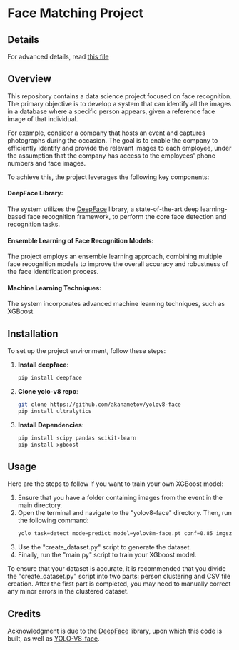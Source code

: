 # Face Matching Project

## Details
For advanced details, read [this file](Face_Matching_Project.pdf)

## Overview
This repository contains a data science project focused on face recognition. The primary objective is to develop a system that can identify all the images in a database where a specific person appears, given a reference face image of that individual.

For example, consider a company that hosts an event and captures photographs during the occasion. The goal is to enable the company to efficiently identify and provide the relevant images to each employee, under the assumption that the company has access to the employees' phone numbers and face images.

To achieve this, the project leverages the following key components:

#### DeepFace Library:
The system utilizes the [DeepFace](https://github.com/serengil/deepface)
 library, a state-of-the-art deep learning-based face recognition framework, to perform the core face detection and recognition tasks.

#### Ensemble Learning of Face Recognition Models: 
The project employs an ensemble learning approach, combining multiple face recognition models to improve the overall accuracy and robustness of the face identification process.

#### Machine Learning Techniques:
The system incorporates advanced machine learning techniques, such as XGBoost

## Installation
To set up the project environment, follow these steps:

 1. **Install deepface**: 
    ```sh
    pip install deepface
    ```

2. **Clone yolo-v8 repo**:
    ```sh
    git clone https://github.com/akanametov/yolov8-face
    pip install ultralytics
    ```

3. **Install Dependencies**:
   ```sh
   pip install scipy pandas scikit-learn
   pip install xgboost
    ```

## Usage

Here are the steps to follow if you want to train your own XGBoost model:

1. Ensure that you have a folder containing images from the event in the main directory.
2. Open the terminal and navigate to the "yolov8-face" directory. Then, run the following command:
   ```bash
   yolo task=detect mode=predict model=yolov8m-face.pt conf=0.85 imgsz=1280 line_width=1 max_det=1000 source=event_images save_crop=True
3. Use the "create_dataset.py" script to generate the dataset.
4. Finally, run the "main.py" script to train your XGboost model.

To ensure that your dataset is accurate, it is recommended that you divide the "create_dataset.py" script into two parts: person clustering and CSV file creation. After the first part is completed, you may need to manually correct any minor errors in the clustered dataset.

## Credits
Acknowledgment is due to the [DeepFace](https://github.com/serengil/deepface) library, upon which this code is built, as well as [YOLO-V8-face](https://github.com/akanametov/yolov8-face).
